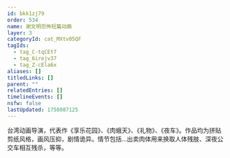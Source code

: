 ```yaml
---
id: bkk1zj79
order: 534
name: 谢文明恐怖短篇动画
layer: 3
categoryId: cat_MXtv05QF
tagIds:
  - tag_C-tqCEt7
  - tag_6irejv37
  - tag_Z-cEla6x
aliases: []
titledLinks: []
parent: ""
relatedEntries: []
timelineEvents: []
nsfw: false
lastUpdated: 1758087125
---
```


台湾动画导演，代表作《享乐花园》、《肉蛾天》、《礼物》、《夜车》。作品均为拼贴剪纸风格，画风压抑，剧情诡异。情节包括…出卖肉体用来换取人体残肢、深夜公交车相互残杀，等等。
